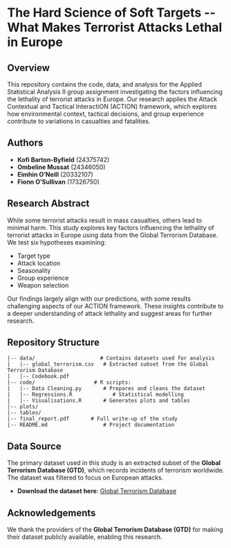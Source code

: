 # The Hard Science of Soft Targets -- What Makes Terrorist Attacks Lethal in Europe

## Overview
This repository contains the code, data, and analysis for the Applied Statistical Analysis II group assignment investigating the factors influencing the lethality of terrorist attacks in Europe. Our research applies the Attack Contextual and Tactical InteractiON (ACTION) framework, which explores how environmental context, tactical decisions, and group experience contribute to variations in casualties and fatalities.

## Authors
- **Kofi Barton-Byfield** (24375742)
- **Ombeline Mussat** (24346050)
- **Eimhin O’Neill** (20332107)
- **Fionn O’Sullivan** (17326750)

## Research Abstract
While some terrorist attacks result in mass casualties, others lead to minimal harm. This study explores key factors influencing the lethality of terrorist attacks in Europe using data from the Global Terrorism Database. We test six hypotheses examining:
- Target type
- Attack location
- Seasonality
- Group experience
- Weapon selection

Our findings largely align with our predictions, with some results challenging aspects of our ACTION framework. These insights contribute to a deeper understanding of attack lethality and suggest areas for further research.

## Repository Structure
```
|-- data/                     # Contains datasets used for analysis
|   |-- global_terrorism.csv   # Extracted subset from the Global Terrorism Database
|   |-- Codebook.pdf
|-- code/                   # R scripts:
|   |-- Data Cleaning.py       # Prepares and cleans the dataset
|   |-- Regressions.R             # Statistical modelling 
|   |-- Visualisations.R       # Generates plots and tables 
|-- plots/               
|-- tables/    
|-- final_report.pdf       # Full write-up of the study
|-- README.md                  # Project documentation

```

## Data Source
The primary dataset used in this study is an extracted subset of the **Global Terrorism Database (GTD)**, which records incidents of terrorism worldwide. The dataset was filtered to focus on European attacks.

- **Download the dataset here**: [Global Terrorism Database](https://www.start.umd.edu/download-global-terrorism-database)

## Acknowledgements
We thank the providers of the **Global Terrorism Database (GTD)** for making their dataset publicly available, enabling this research.


